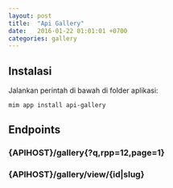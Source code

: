```yaml
---
layout: post
title:  "Api Gallery"
date:   2016-01-22 01:01:01 +0700
categories: gallery
---
```


## Instalasi

Jalankan perintah di bawah di folder aplikasi:

```
mim app install api-gallery
```

## Endpoints

### {APIHOST}/gallery{?q,rpp=12,page=1}

### {APIHOST}/gallery/view/{id|slug}
